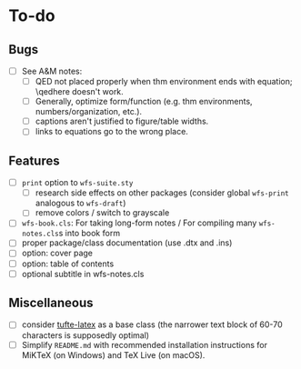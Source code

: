 To-do
=====

Bugs
----
* [ ] See A&M notes:
    * [ ] QED not placed properly when thm environment ends with equation; \qedhere doesn't work.
    * [ ] Generally, optimize form/function (e.g. thm environments, numbers/organization, etc.).
    * [ ] captions aren't justified to figure/table widths.
    * [ ] links to equations go to the wrong place.

Features
--------
* [ ] `print` option to `wfs-suite.sty`
   * [ ] research side effects on other packages
     (consider global `wfs-print` analogous to `wfs-draft`)
   * [ ] remove colors / switch to grayscale
* [ ] `wfs-book.cls`: For taking long-form notes / 
  For compiling many `wfs-notes.cls`s into book form
* [ ] proper package/class documentation (use .dtx and .ins)
* [ ] option: cover page
* [ ] option: table of contents
* [ ] optional subtitle in wfs-notes.cls

Miscellaneous
-------------
* [ ] consider [tufte-latex](https://ctan.org/pkg/tufte-latex?lang=en)
  as a base class (the narrower text block of 60-70 characters is supposedly
  optimal)
* [ ] Simplify `README.md` with recommended installation instructions for MiKTeX (on Windows) and TeX Live (on macOS).
